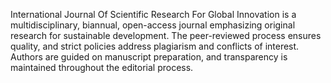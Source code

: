 International Journal Of Scientific Research For Global Innovation is a multidisciplinary, biannual, open-access journal emphasizing original research for sustainable development. The peer-reviewed process ensures quality, and strict policies address plagiarism and conflicts of interest. Authors are guided on manuscript preparation, and transparency is maintained throughout the editorial process.
